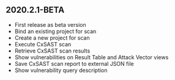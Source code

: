 ## 2020.2.1-BETA

* First release as beta version
* Bind an existing project for scan
* Create a new project for scan
* Execute CxSAST scan
* Retrieve CxSAST scan results
* Show vulnerabilities on Result Table and Attack Vector views
* Save CxSAST scan report to external JSON file
* Show vulnerability query description